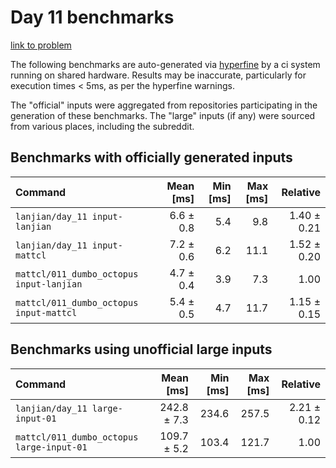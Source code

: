 # Day 11 benchmarks

[link to problem](http://adventofcode.com/2021/day/11)

The following benchmarks are auto-generated via [hyperfine](https://github.com/sharkdp/hyperfine) by a ci system running on shared hardware. Results may be inaccurate, particularly for execution times < 5ms, as per the hyperfine warnings.

The "official" inputs were aggregated from repositories participating in the generation of these benchmarks. The "large" inputs (if any) were sourced from various places, including the subreddit.

## Benchmarks with officially generated inputs
| Command | Mean [ms] | Min [ms] | Max [ms] | Relative |
|:---|---:|---:|---:|---:|
| `lanjian/day_11 input-lanjian` | 6.6 ± 0.8 | 5.4 | 9.8 | 1.40 ± 0.21 |
| `lanjian/day_11 input-mattcl` | 7.2 ± 0.6 | 6.2 | 11.1 | 1.52 ± 0.20 |
| `mattcl/011_dumbo_octopus input-lanjian` | 4.7 ± 0.4 | 3.9 | 7.3 | 1.00 |
| `mattcl/011_dumbo_octopus input-mattcl` | 5.4 ± 0.5 | 4.7 | 11.7 | 1.15 ± 0.15 |
## Benchmarks using unofficial large inputs
| Command | Mean [ms] | Min [ms] | Max [ms] | Relative |
|:---|---:|---:|---:|---:|
| `lanjian/day_11 large-input-01` | 242.8 ± 7.3 | 234.6 | 257.5 | 2.21 ± 0.12 |
| `mattcl/011_dumbo_octopus large-input-01` | 109.7 ± 5.2 | 103.4 | 121.7 | 1.00 |
